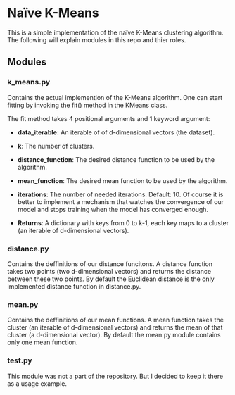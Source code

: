 # Naïve K-Means

This is a simple implementation of the naïve K-Means clustering algorithm. The following will explain modules in this repo and thier roles.

## Modules
### k_means.py
Contains the actual implemention of the K-Means algorithm. One can start fitting by invoking the fit() method in the KMeans class.

The fit method takes 4 positional arguments and 1 keyword argument:

- **data_iterable:** An iterable of of d-dimensional vectors (the dataset).

- **k**: The number of clusters.

- **distance_function**: The desired distance function to be used by the algorithm.

- **mean_function**: The desired mean function to be used by the algorithm.

- **iterations**: The number of needed iterations. Default: 10. Of course it is better to implement a mechanism that watches the convergence of our model and stops training when the model has converged enough.

- **Returns**: A dictionary with keys from 0 to k-1, each key maps to a cluster (an iterable of d-dimensional vectors).

### distance.py
Contains the deffinitions of our distance funcitons. A distance function takes two points (two d-dimensional vectors) and returns the distance between these two points. By default the Euclidean distance is the only implemented distance function in distance.py.

### mean.py
Contains the deffinitions of our mean functions. A mean function takes the cluster (an iterable of d-dimensional vectors) and returns the mean of that cluster (a d-dimensional vector). By default the mean.py module contains only one mean function.

### test.py

This module was not a part of the repository. But I decided to keep it there as a usage example.
